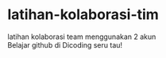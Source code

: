 # latihan-kolaborasi-tim
latihan kolaborasi team menggunakan 2 akun  
Belajar github di Dicoding seru tau!
